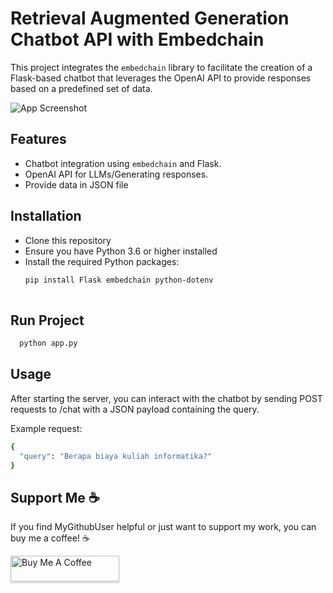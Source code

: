 
# Retrieval Augmented Generation Chatbot API with Embedchain

This project integrates the `embedchain` library to facilitate the creation of a Flask-based chatbot that leverages the OpenAI API to provide responses based on a predefined set of data.

![App Screenshot](https://github.com/fitriadyaa/RAG-api-embedchain/blob/main/Screenshot.png?raw=true)


## Features

- Chatbot integration using `embedchain` and Flask.
- OpenAI API for LLMs/Generating responses.
- Provide data in JSON file

## Installation

- Clone this repository
- Ensure you have Python 3.6 or higher installed
- Install the required Python packages:
  ```sh
  pip install Flask embedchain python-dotenv
    
## Run Project

```bash
  python app.py
```

## Usage
After starting the server, you can interact with the chatbot by sending POST requests to /chat with a JSON payload containing the query.

Example request:
```sh
{
  "query": "Berapa biaya kuliah informatika?"
}
```

## Support Me ☕

If you find MyGithubUser helpful or just want to support my work, you can buy me a coffee! ☕

<a href="https://www.buymeacoffee.com/fitriadyaa" target="_blank"><img src="https://www.buymeacoffee.com/assets/img/custom_images/orange_img.png" alt="Buy Me A Coffee" style="height: 41px !important;width: 174px !important;box-shadow: 0px 3px 2px 0px rgba(190, 190, 190, 0.5) !important;-webkit-box-shadow: 0px 3px 2px 0px rgba(190, 190, 190, 0.5) !important;" ></a>
